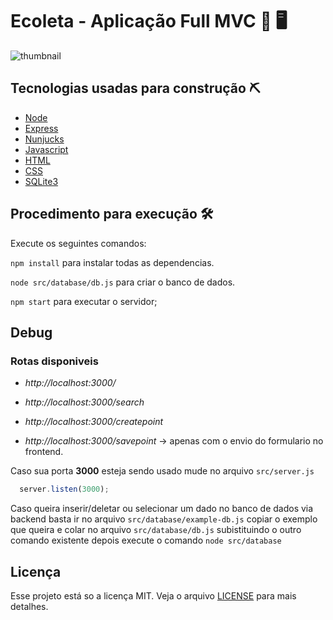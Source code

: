 # Ecoleta - Aplicação Full MVC 🧠 🖥

![thumbnail](https://raw.githubusercontent.com/DenisMedeirosSDK/NLW_Started_01/master/.github/thumbnail.jpg)
 
## Tecnologias usadas para construção ⛏

* [Node](https://nodejs.org/en/)
* [Express](https://expressjs.com/pt-br/)
* [Nunjucks](https://mozilla.github.io/nunjucks/)
* [Javascript](https://www.javascript.com/)
* [HTML](https://developer.mozilla.org/pt-BR/docs/Web/HTML)
* [CSS](https://developer.mozilla.org/pt-BR/docs/Web/CSS)
* [SQLite3](https://www.sqlite.org/index.html)

## Procedimento para execução 🛠

Execute os seguintes comandos:

`npm install` para instalar todas as dependencias.

`node src/database/db.js` para criar o banco de dados.

`npm start` para executar o servidor;

## Debug

### Rotas disponiveis

* *http://localhost:3000/*

* *http://localhost:3000/search*

* *http://localhost:3000/createpoint*

* *http://localhost:3000/savepoint* -> apenas com o envio do formulario no frontend.

Caso sua porta **3000** esteja sendo usado mude no arquivo `src/server.js`

```js
  server.listen(3000);
```

Caso queira inserir/deletar ou selecionar um dado no banco de dados via backend basta ir no arquivo `src/database/example-db.js` copiar o exemplo que queira e colar no arquivo `src/database/db.js` subistituindo o outro comando existente depois execute o comando `node src/database`

## Licença
Esse projeto está so a licença MIT. Veja o arquivo [LICENSE](https://raw.githubusercontent.com/DenisMedeirosSDK/NLW_Started_01/master/LICENSE) para mais detalhes.
